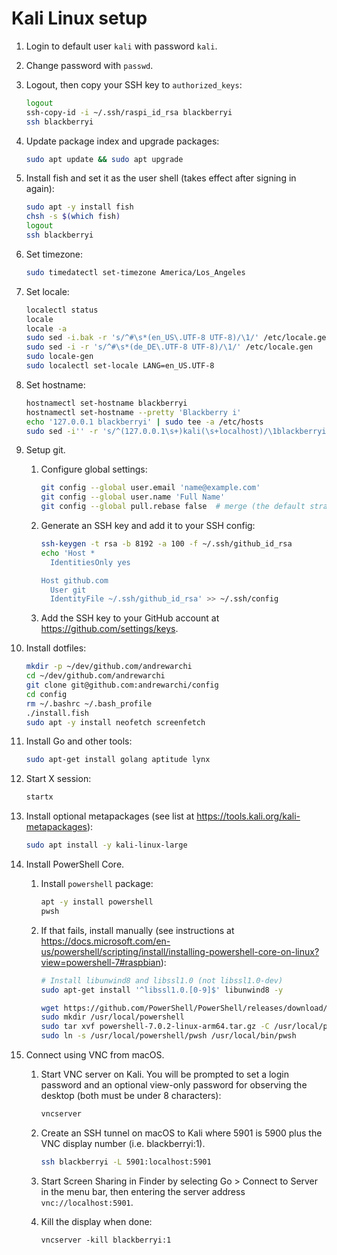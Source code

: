 # Kali Linux setup

1. Login to default user `kali` with password `kali`.
2. Change password with `passwd`.
3. Logout, then copy your SSH key to `authorized_keys`:

    ```sh
    logout
    ssh-copy-id -i ~/.ssh/raspi_id_rsa blackberryi
    ssh blackberryi
    ```

4. Update package index and upgrade packages:

    ```sh
    sudo apt update && sudo apt upgrade
    ```

5. Install fish and set it as the user shell (takes effect after signing
   in again):

    ```sh
    sudo apt -y install fish
    chsh -s $(which fish)
    logout
    ssh blackberryi
    ```

6. Set timezone:

    ```sh
    sudo timedatectl set-timezone America/Los_Angeles
    ```

7. Set locale:

    ```sh
    localectl status
    locale
    locale -a
    sudo sed -i.bak -r 's/^#\s*(en_US\.UTF-8 UTF-8)/\1/' /etc/locale.gen
    sudo sed -i -r 's/^#\s*(de_DE\.UTF-8 UTF-8)/\1/' /etc/locale.gen
    sudo locale-gen
    sudo localectl set-locale LANG=en_US.UTF-8
    ```

8. Set hostname:

    ```sh
    hostnamectl set-hostname blackberryi
    hostnamectl set-hostname --pretty 'Blackberry i'
    echo '127.0.0.1 blackberryi' | sudo tee -a /etc/hosts
    sudo sed -i'' -r 's/^(127.0.0.1\s+)kali(\s+localhost)/\1blackberryi\2/' /etc/hosts
    ```

9. Setup git.

    1. Configure global settings:

        ```sh
        git config --global user.email 'name@example.com'
        git config --global user.name 'Full Name'
        git config --global pull.rebase false  # merge (the default strategy)
        ```

    2. Generate an SSH key and add it to your SSH config:

        ```sh
        ssh-keygen -t rsa -b 8192 -a 100 -f ~/.ssh/github_id_rsa
        echo 'Host *
          IdentitiesOnly yes

        Host github.com
          User git
          IdentityFile ~/.ssh/github_id_rsa' >> ~/.ssh/config
        ```

    3. Add the SSH key to your GitHub account at
       https://github.com/settings/keys.

10. Install dotfiles:

    ```sh
    mkdir -p ~/dev/github.com/andrewarchi
    cd ~/dev/github.com/andrewarchi
    git clone git@github.com:andrewarchi/config
    cd config
    rm ~/.bashrc ~/.bash_profile
    ./install.fish
    sudo apt -y install neofetch screenfetch
    ```

11. Install Go and other tools:

    ```sh
    sudo apt-get install golang aptitude lynx
    ```

12. Start X session:

    ```sh
    startx
    ```

13. Install optional metapackages (see list at
    https://tools.kali.org/kali-metapackages):

    ```sh
    sudo apt install -y kali-linux-large
    ```

14. Install PowerShell Core.

    1. Install `powershell` package:

        ```sh
        apt -y install powershell
        pwsh
        ```

    2. If that fails, install manually (see instructions at
       https://docs.microsoft.com/en-us/powershell/scripting/install/installing-powershell-core-on-linux?view=powershell-7#raspbian):

        ```sh
        # Install libunwind8 and libssl1.0 (not libssl1.0-dev)
        sudo apt-get install '^libssl1.0.[0-9]$' libunwind8 -y

        wget https://github.com/PowerShell/PowerShell/releases/download/v7.0.2/powershell-7.0.2-linux-arm64.tar.gz
        sudo mkdir /usr/local/powershell
        sudo tar xvf powershell-7.0.2-linux-arm64.tar.gz -C /usr/local/powershell
        sudo ln -s /usr/local/powershell/pwsh /usr/local/bin/pwsh
        ```

15. Connect using VNC from macOS.

    1. Start VNC server on Kali. You will be prompted to set a login
       password and an optional view-only password for observing the
       desktop (both must be under 8 characters):

       ```sh
       vncserver
       ```

    2. Create an SSH tunnel on macOS to Kali where 5901 is 5900 plus the
       VNC display number (i.e. blackberryi:1).

       ```sh
       ssh blackberryi -L 5901:localhost:5901
       ```

    3. Start Screen Sharing in Finder by selecting Go > Connect to
       Server in the menu bar, then entering the server address
       `vnc://localhost:5901`.

    4. Kill the display when done:

        ```ssh
        vncserver -kill blackberryi:1
        ```
